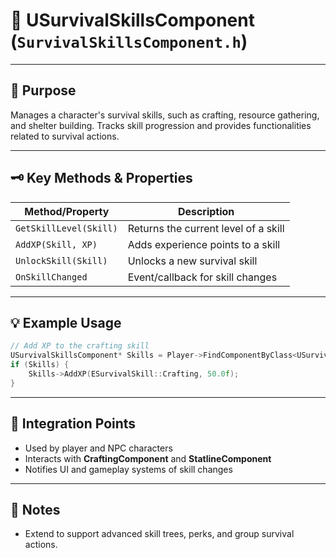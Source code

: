 # 🏹 **USurvivalSkillsComponent** (`SurvivalSkillsComponent.h`)

---

## 🎯 Purpose
Manages a character's survival skills, such as crafting, resource gathering, and shelter building. Tracks skill progression and provides functionalities related to survival actions.

---

## 🗝️ Key Methods & Properties
| Method/Property         | Description                                 |
|-------------------------|---------------------------------------------|
| `GetSkillLevel(Skill)`  | Returns the current level of a skill        |
| `AddXP(Skill, XP)`      | Adds experience points to a skill           |
| `UnlockSkill(Skill)`    | Unlocks a new survival skill                |
| `OnSkillChanged`        | Event/callback for skill changes            |

---

## 💡 Example Usage
```cpp
// Add XP to the crafting skill
USurvivalSkillsComponent* Skills = Player->FindComponentByClass<USurvivalSkillsComponent>();
if (Skills) {
    Skills->AddXP(ESurvivalSkill::Crafting, 50.0f);
}
```

---

## 🔗 Integration Points
- Used by player and NPC characters
- Interacts with **CraftingComponent** and **StatlineComponent**
- Notifies UI and gameplay systems of skill changes

---

## 📝 Notes
- Extend to support advanced skill trees, perks, and group survival actions.
